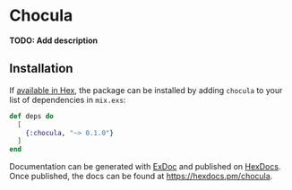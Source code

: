 # Chocula

**TODO: Add description**

## Installation

If [available in Hex](https://hex.pm/docs/publish), the package can be installed
by adding `chocula` to your list of dependencies in `mix.exs`:

```elixir
def deps do
  [
    {:chocula, "~> 0.1.0"}
  ]
end
```

Documentation can be generated with [ExDoc](https://github.com/elixir-lang/ex_doc)
and published on [HexDocs](https://hexdocs.pm). Once published, the docs can
be found at <https://hexdocs.pm/chocula>.

